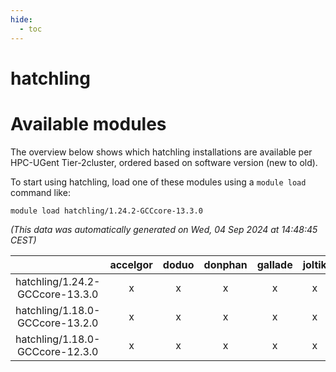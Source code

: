 ```yaml
---
hide:
  - toc
---
```


hatchling
=========

# Available modules


The overview below shows which hatchling installations are available per HPC-UGent Tier-2cluster, ordered based on software version (new to old).

To start using hatchling, load one of these modules using a `module load` command like:

```shell
module load hatchling/1.24.2-GCCcore-13.3.0
```

*(This data was automatically generated on Wed, 04 Sep 2024 at 14:48:45 CEST)*  

| |accelgor|doduo|donphan|gallade|joltik|shinx|skitty|
| :---: | :---: | :---: | :---: | :---: | :---: | :---: | :---: |
|hatchling/1.24.2-GCCcore-13.3.0|x|x|x|x|x|x|x|
|hatchling/1.18.0-GCCcore-13.2.0|x|x|x|x|x|x|x|
|hatchling/1.18.0-GCCcore-12.3.0|x|x|x|x|x|x|x|
